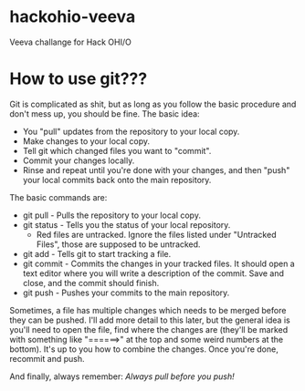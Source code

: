# hackohio-veeva
Veeva challange for Hack OHI/O

# How to use git???
Git is complicated as shit, but as long as you follow the basic procedure and don't mess up, you should be fine. The basic idea:
- You "pull" updates from the repository to your local copy.
- Make changes to your local copy.
- Tell git which changed files you want to "commit".
- Commit your changes locally.
- Rinse and repeat until you're done with your changes, and then "push" your local commits back onto the main repository.

The basic commands are:

- git pull - Pulls the repository to your local copy.
- git status - Tells you the status of your local repository.
    - Red files are untracked. Ignore the files listed under "Untracked Files", those are supposed to be untracked.
- git add <filename> - Tells git to start tracking a file.
- git commit - Commits the changes in your tracked files. It should open a text editor where you will write a description of the commit. Save and close, and the commit should finish.
- git push - Pushes your commits to the main repository.

Sometimes, a file has multiple changes which needs to be merged before they can be pushed. I'll add more detail to this later, but the general idea is you'll need to open the file, find where the changes are (they'll be marked with something like "======>" at the top and some weird numbers at the bottom). It's up to you how to combine the changes. Once you're done, recommit and push.

And finally, always remember: *Always pull before you push!*